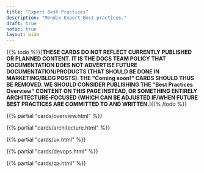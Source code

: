 ```yaml
---
title: "Expert Best Practices"
description: "Mendix Expert Best practices."
draft: true
notoc: true
layout: wide
---
```


{{% todo %}}[**THESE CARDS DO NOT REFLECT CURRENTLY PUBLISHED OR PLANNED CONTENT. IT IS THE DOCS TEAM POLICY THAT DOCUMENTATION DOES NOT ADVERTISE FUTURE DOCUMENTATION/PRODUCTS (THAT SHOULD BE DONE IN MARKETING/BLOG POSTS). THE "Coming soon!" CARDS SHOULD THUS BE REMOVED. WE SHOULD CONSIDER PUBLISHING THE "Best Practices Overview" CONTENT ON THIS PAGE INSTEAD, OR SOMETHING ENTIRELY ARCHITECTURE-FOCUSED (WHICH CAN BE ADJUSTED IF/WHEN FUTURE BEST PRACTICES ARE COMMITTED TO AND WRITTEN.**]{{% /todo %}}

{{% partial "cards/overview.html" %}}

{{% partial "cards/architecture.html" %}}

{{% partial "cards/ux.html" %}}

{{% partial "cards/devops.html" %}}

{{% partial "cards/qa.html" %}}